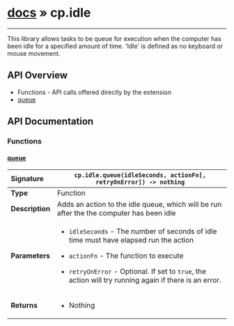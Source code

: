 # [docs](index.md) » cp.idle
---

This library allows tasks to be queue for execution when the computer has
been idle for a specified amount of time. 'Idle' is defined as no keyboard
or mouse movement.

## API Overview
* Functions - API calls offered directly by the extension
 * [queue](#queue)

## API Documentation

### Functions

#### [queue](#queue)
| <span style="float: left;">**Signature**</span> | <span style="float: left;">`cp.idle.queue(idleSeconds, actionFn[, retryOnError]) -> nothing` </span>                                                          |
| -----------------------------------------------------|---------------------------------------------------------------------------------------------------------|
| **Type**                                             | Function                                                                                         |
| **Description**                                      | Adds an action to the idle queue, which will be run after the the computer has been idle                                                                                         |
| **Parameters**                                       | <ul><li><code>idleSeconds</code>     - The number of seconds of idle time must have elapsed run the action</li></ul><ul><li><code>actionFn</code>        - The function to execute</li></ul><ul><li><code>retryOnError</code>    - Optional. If set to <code>true</code>, the action will try running again if there is an error.</li></ul>   |
| **Returns**                                          | <ul><li>Nothing</li></ul>            |

